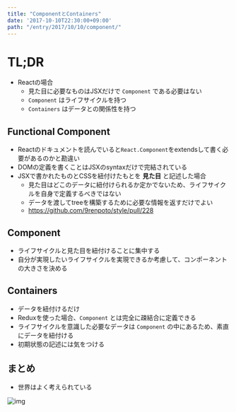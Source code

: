 ```yaml
---
title: "ComponentとContainers"
date: '2017-10-10T22:30:00+09:00'
path: "/entry/2017/10/10/component/"
---
```

# TL;DR

- Reactの場合
  - 見た目に必要なものはJSXだけで `Component` である必要はない
  - `Component` はライフサイクルを持つ
  - `Containers` はデータとの関係性を持つ

## Functional Component

- Reactのドキュメントを読んでいると`React.Component`をextendsして書く必要があるのかと勘違い
- DOMの定義を書くことはJSXのsyntaxだけで完結されている
- JSXで書かれたものとCSSを紐付けたもとを **見た目** と記述した場合
  - 見た目はどこのデータに紐付けられるか定かでないため、ライフサイクルを自身で定義するべきではない
  - データを渡してtreeを構築するために必要な情報を返すだけでよい
  - <https://github.com/9renpoto/style/pull/228>

## Component

- ライフサイクルと見た目を紐付けることに集中する
- 自分が実現したいライフサイクルを実現できるか考慮して、コンポーネントの大きさを決める

## Containers

- データを紐付けるだけ
- Reduxを使った場合、`Component` とは完全に疎結合に定義できる
- ライフサイクルを意識した必要なデータは `Component` の中にあるため、素直にデータを紐付ける
- 初期状態の記述には気をつける

## まとめ

- 世界はよく考えられている

![img](https://media.giphy.com/media/RJXHcsfHNtpkY/giphy.gif)
